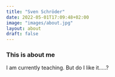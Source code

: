 ```yaml
---
title: "Sven Schröder"
date: 2022-05-01T17:09:48+02:00
image: "images/about.jpg"
layout: about
draft: false
---
```


### This is about me
I am currently teaching. But do I like it.....?